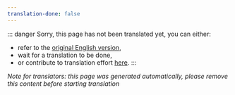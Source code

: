 ```yaml
---
translation-done: false
---
```

::: danger
Sorry, this page has not been translated yet, you can either:
- refer to the [original English version](<../../../cs/mapping/advanced-lighting.md>),
- wait for a translation to be done,
- or contribute to translation effort [here](https://github.com/bsmg/wiki).
:::

_Note for translators: this page was generated automatically, please remove this content before starting translation_

